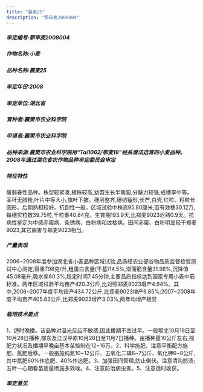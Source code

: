 ```yaml
---
title: "襄麦25"
description: "鄂审麦2008004"
---
```

##### 审定编号:鄂审麦2008004

##### 作物名称:小麦

##### 品种名称:襄麦25

##### 审定年份:2008

##### 审定单位:湖北省

##### 育种者:襄樊市农业科学院

##### 申请者:襄樊市农业科学院

##### 品种来源:襄樊市农业科学院用“Tai1062/鄂麦19”经系谱法选育的小麦品种。2008年通过湖北省农作物品种审定委员会审定

##### 特征特性
属弱春性品种。株型较紧凑,植株较高,幼苗生长半匍匐,分蘖力较强,成穗率中等。茎秆无腊粉,叶片中等大小,旗叶下披。穗层整齐,穗纺锤形,长芒,白壳,红粒、籽粒长圆形。后期熟相较好。抗倒性一般。区域试验中株高95.80厘米,亩有效穗30.12万,每穗实粒数39.75粒,千粒重40.84克。生育期193.9天,比郑麦9023迟熟0.9天。抗病性鉴定为中感赤霉病、条锈病、白粉病和纹枯病。田间赤霉、白粉明显轻于郑麦9023,其它病害与郑麦9023相当。

##### 产量表现
2006~2008年度参加湖北省小麦品种区域试验,品质经农业部谷物品质监督检验测试中心测定,容重798克/升,粗蛋白含量(干基)14.5%,湿面筋含量31.98%,沉降值45.08毫升,吸水率60.3%,稳定时间7.45分钟,主要品质指标达到国家专用小麦中筋标准。两年区域试验平均亩产420.3公斤,比对照郑麦9023增产4.94%。其中,2006~2007年度平均亩产434.72公斤,比郑麦9023增产6.85%;2007~2008年度平均亩产405.83公斤,比郑麦9023增产3.03%,两年均增产极显

##### 栽培技术要点
1、适时晚播。该品种对温光反应不敏感,因此播期不宜过早。一般鄂北10月18日至10月28日播种,鄂东及江汉平原10月28日至11月7日播种。亩播种量10公斤左右,视肥力状况及播期早晚亩基本苗控制在12~16万。2、科学施肥。注意平衡配方施肥、氮肥后移。一般亩施纯氮10~12公斤、五氧化二磷6~7公斤、氧化钾6~8公斤,其中氮肥60%作底肥、40%作追肥。3、加强田间管理,防止倒伏。注意清沟防渍;五叶一心期看苗适量喷施多效唑。4、注意防治病虫害。5、注意适时收获。

##### 审定意见

